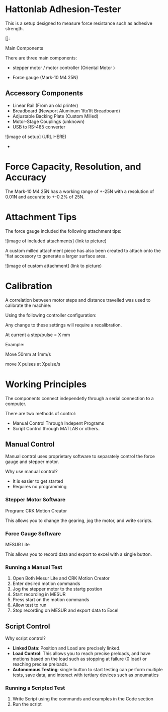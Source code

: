 # Hattonlab Adhesion-Tester
This is a setup designed to measure force resistance such as adhesive strength.

[]: 

Main Components

There are three main components: 

- stepper motor / motor controller (Oriental Motor )

- Force gauge (Mark-10 M4 25N)

## Accessory Components

- Linear Rail (From an old printer)
- Breadboard (Newport Aluminum 1ftx1ft Breadboard)
- Adjustable Backing Plate (Custom Milled)
- Motor-Stage Couplings (unknown)
- USB to RS-485 converter

![image of setup] (URL HERE)

- 

# Force Capacity, Resolution, and Accuracy

The Mark-10 M4 25N has a working range of +-25N with a resolution of  0.01N and accurate to +-0.2% of 25N.

# Attachment Tips

The force gauge included the following attachment tips:

![image of included attachments] (link to picture)

A custom milled attachment piece has also been created to attach onto the 'flat accessory to generate a larger surface area.

![image of custom attachment] (link to picture)

# Calibration

A correlation between motor steps and distance travelled was used to calibrate the machine:

Using the following controller configuration:

Any change to these settings will require a recalibration. 

At current a step/pulse = X mm

Example: 

Move 50mm at 1mm/s

move X pulses at Xpulse/s

# Working Principles

The components connect independetly through a serial connection to a computer.

There are two methods of control:

- Manual Control Through Indepent Programs
- Script Control through MATLAB or others..

## Manual Control

Manual control uses proprietary software to separately control the force gauge and stepper motor. 

Why use manual control?

- It is easier to get started
- Requires no programming

### Stepper Motor Software

Program: CRK Motion Creator 

[CRK MOTION CREATOR DOWNLOAD]: https://www.orientalmotor.com/downloads/software.html#	"CRK MOTION CREATOR"

This allows you to change the gearing, jog the motor, and write scripts.

### Force Gauge Software

MESUR Lite

[MESUR LITE DOWNLOAD]: https://www.mark-10.com/instruments/software/mesurlite.html

This allows you to record data and export to excel with a single button.

### Running a Manual Test

1. Open Both Mesur Lite and CRK Motion Creator
2. Enter desired motion commands
3. Jog the stepper motor to the startg postion
4. Start recording in MESUR
5. Press start on the motion commands
6. Allow test to run
7. Stop recording on MESUR and export data to Excel

## Script Control

Why script control?

- **Linked Data**: Position and Load are precisely linked.
- **Load Control**: This allows you to reach precise preloads, and have motions based on the load such as stopping at failure (0 load) or reaching precise preloads.
- **Autonomous Testing**: single button to start testing can perform multiple tests, save data, and interact with tertiary devices such as pneumatics

### Running a Scripted Test

1. Write Script using the commands and examples in the Code section
2. Run the script